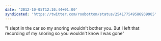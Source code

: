 ```yaml
---
date: '2012-10-05T12:10:44+01:00'
syndicated: 'https://twitter.com/roobottom/status/254177549586939905'
---
```

"I slept in the car so my snoring wouldn't bother you. But I left that recording of my snoring so you wouldn't know I was gone"
